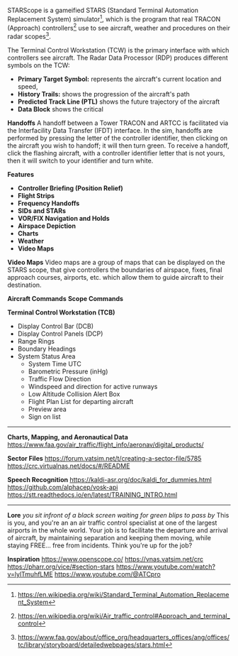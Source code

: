 STARScope is a gameified STARS (Standard Terminal Automation Replacement System) simulator[^stars], which is the program that real TRACON (Approach) controllers[^tracon] use to see aircraft, weather and procedures on their radar scopes[^stars_faa].

The Terminal Control Workstation (TCW) is the primary interface with which controllers see aircraft. The Radar Data Processor (RDP) produces different symbols on the TCW:
- **Primary Target Symbol:** represents the aircraft's current location and speed, 
- **History Trails:** shows the progression of the aircraft's path
- **Predicted Track Line (PTL)** shows the future trajectory of the aircraft
- **Data Block** shows the critical 

<!-- Beacon Target Symbol: tells information about current aircraft, such as flight information (idk what that means) -->

**Handoffs**
A handoff between a Tower TRACON and ARTCC is facilitated via the Interfacility Data Transfer (IFDT) interface.
In the sim, handoffs are performed by pressing the letter of the controller identifier, then clicking on the aircraft you wish to handoff; it will then turn green.
To receive a handoff, click the flashing aircraft, with a controller identifier letter that is not yours, then it will switch to your identifier and turn white.


**Features**
- **Controller Briefing (Position Relief)**
- **Flight Strips**
- **Frequency Handoffs**
- **SIDs and STARs**
- **VOR/FIX Navigation and Holds**
- **Airspace Depiction**
- **Charts**
- **Weather**
- **Video Maps**

**Video Maps**
Video maps are a group of maps that can be displayed on the STARS scope, that give controllers the boundaries of airspace, fixes, final approach courses, airports, etc. which allow them to guide aircraft to their destination.
[^video_map]: https://www.reddit.com/r/ATC/comments/n03k8i

**Aircraft Commands**
**Scope Commands**

**Terminal Control Workstation (TCB)**
- Display Control Bar (DCB)
- Display Control Panels (DCP)
- Range Rings
- Boundary Headings
- System Status Area
  - System Time UTC
  - Barometric Pressure (inHg)
  - Traffic Flow Direction
  - Windspeed and direction for active runways
  - Low Altitude Collision Alert Box
  - Flight Plan List for departing aircraft
  - Preview area
  - Sign on list


---

**Charts, Mapping, and Aeronautical Data**
https://www.faa.gov/air_traffic/flight_info/aeronav/digital_products/

**Sector Files**
https://forum.vatsim.net/t/creating-a-sector-file/5785
https://crc.virtualnas.net/docs/#/README
<!-- https://www.euroscope.hu/wp/download-sectorfiles/ -->

**Speech Recognition**
https://kaldi-asr.org/doc/kaldi_for_dummies.html
https://github.com/alphacep/vosk-api
https://stt.readthedocs.io/en/latest/TRAINING_INTRO.html

---

**Lore**
*you sit infront of a black screen waiting for green blips to pass by*
This is you, and you're an an air traffic control specialist at one of the largest airports in the whole world. Your job is to facilitate the departure and arrival of aircraft, by maintaining separation and keeping them moving, while staying FREE... free from incidents. Think you're up for the job?

**Inspiration**
https://www.openscope.co/
https://vnas.vatsim.net/crc
https://pharr.org/vice/#section-stars
https://www.youtube.com/watch?v=lylTmuhfLME
https://www.youtube.com/@ATCpro



[^stars]: https://en.wikipedia.org/wiki/Standard_Terminal_Automation_Replacement_System
[^tracon]: https://en.wikipedia.org/wiki/Air_traffic_control#Approach_and_terminal_control
[^stars_faa]: https://www.faa.gov/about/office_org/headquarters_offices/ang/offices/tc/library/storyboard/detailedwebpages/stars.html
[^datablock_colors]: https://www.researchgate.net/figure/STARS-Datablock-Format_fig1_235057250
[^datablock_format]: https://www.aircraftspruce.ca/catalog/pdf/ADS-B%20Guide_JFerrera.pdf]
[^datablock_lines]: https://www.researchgate.net/figure/Four-data-block-types-Each-data-block-varied-in-the-number-of-lines-on-the-base-layer_fig2_237445953
[^handoff]: https://www.faa.gov/air_traffic/publications/atpubs/atc_html/chap5_section_4.html
